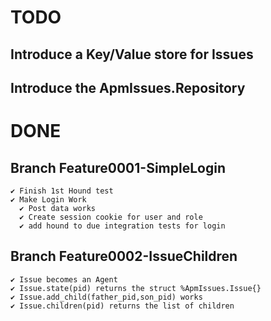 # TODO

## Introduce a Key/Value store for Issues
## Introduce the ApmIssues.Repository


# DONE

## Branch Feature0001-SimpleLogin

    ✔︎ Finish 1st Hound test 
    ✔ Make Login Work
      ✔︎ Post data works
      ✔︎ Create session cookie for user and role
      ✔︎ add hound to due integration tests for login

## Branch Feature0002-IssueChildren

    ✔︎ Issue becomes an Agent
    ✔︎ Issue.state(pid) returns the struct %ApmIssues.Issue{}
    ✔︎ Issue.add_child(father_pid,son_pid) works
    ✔︎ Issue.children(pid) returns the list of children
